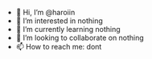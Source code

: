 - 👋 Hi, I’m @haroiin
- 👀 I’m interested in nothing
- 🌱 I’m currently learning nothing
- 💞️ I’m looking to collaborate on nothing
- 📫 How to reach me: dont
